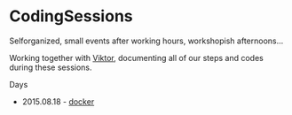 # CodingSessions
Selforganized, small events after working hours, workshopish afternoons...

Working together with [Viktor](https://github.com/ViktorLi1990), documenting all of our steps and codes during these sessions.

Days
* 2015.08.18 - [docker](https://github.com/JarJarMP/CodingSessions)
